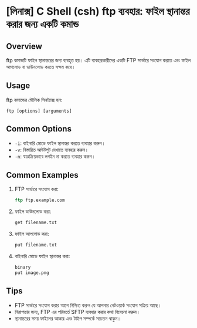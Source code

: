 # [লিনাক্স] C Shell (csh) ftp ব্যবহার: ফাইল স্থানান্তর করার জন্য একটি কমান্ড

## Overview
ftp কমান্ডটি ফাইল স্থানান্তরের জন্য ব্যবহৃত হয়। এটি ব্যবহারকারীদের একটি FTP সার্ভারে সংযোগ করতে এবং ফাইল আপলোড বা ডাউনলোড করতে সক্ষম করে।

## Usage
ftp কমান্ডের মৌলিক সিনট্যাক্স হল:

```
ftp [options] [arguments]
```

## Common Options
- `-i`: বাইনারি মোডে ফাইল স্থানান্তর করতে ব্যবহার করুন।
- `-v`: বিস্তারিত আউটপুট দেখাতে ব্যবহার করুন।
- `-n`: স্বয়ংক্রিয়ভাবে লগইন না করতে ব্যবহার করুন।

## Common Examples
1. FTP সার্ভারে সংযোগ করা:
   ```csh
   ftp ftp.example.com
   ```

2. ফাইল ডাউনলোড করা:
   ```csh
   get filename.txt
   ```

3. ফাইল আপলোড করা:
   ```csh
   put filename.txt
   ```

4. বাইনারি মোডে ফাইল স্থানান্তর করা:
   ```csh
   binary
   put image.png
   ```

## Tips
- FTP সার্ভারে সংযোগ করার আগে নিশ্চিত করুন যে আপনার নেটওয়ার্ক সংযোগ সক্রিয় আছে।
- নিরাপত্তার জন্য, FTP এর পরিবর্তে SFTP ব্যবহার করার কথা বিবেচনা করুন।
- স্থানান্তরের সময় ফাইলের আকার এবং টাইপ সম্পর্কে সচেতন থাকুন।